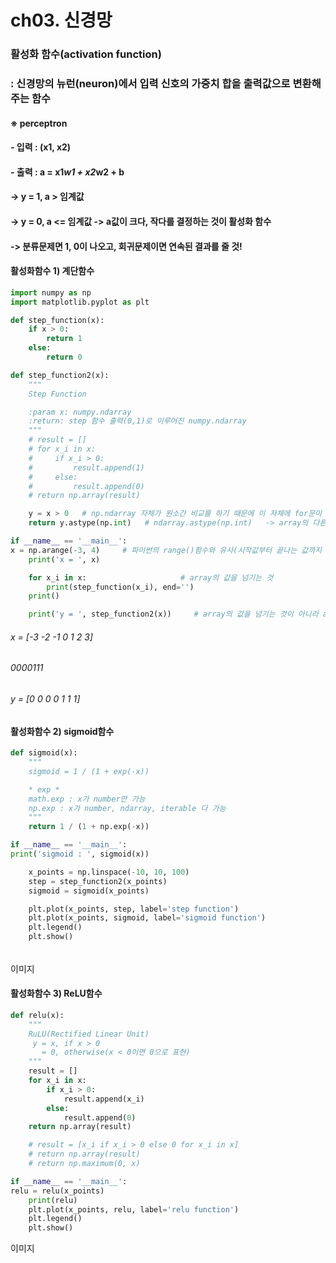 # ch03. 신경망
### 활성화 함수(activation function)
### : 신경망의 뉴런(neuron)에서 입력 신호의 가중치 합을 출력값으로 변환해주는 함수
#### ※ perceptron 
#### - 입력 : (x1, x2)
#### - 출력 : a = x1*w1 + x2*w2 + b
####        -> y = 1, a > 임계값
####        -> y = 0, a <= 임계값  -> a값이 크다, 작다를 결정하는 것이 활성화 함수
####        -> 분류문제면 1, 0이 나오고, 회귀문제이면 연속된 결과를 줄 것!

#### 활성화함수 1) 계단함수
```python
import numpy as np
import matplotlib.pyplot as plt

def step_function(x):
    if x > 0:
        return 1
    else:
        return 0
```

```python
def step_function2(x):
    """
    Step Function

    :param x: numpy.ndarray
    :return: step 함수 출력(0,1)로 이루어진 numpy.ndarray
    """
    # result = []
    # for x_i in x:
    #     if x_i > 0:
    #         result.append(1)
    #     else:
    #         result.append(0)
    # return np.array(result)

    y = x > 0   # np.ndarray 자체가 원소간 비교를 하기 때문에 이 자체에 for문이 들어간 것과 같음(F, T의 array) -> F, T를 0,1로만 바꾸면 됨
    return y.astype(np.int)   # ndarray.astype(np.int)   -> array의 다른 타입을 int타입으로 변환해주는 함수

```

```python
if __name__ == '__main__':
x = np.arange(-3, 4)     # 파이썬의 range()함수와 유사(시작값부터 끝나는 값까지 1씩 증가시키는 함수)
    print('x = ', x)

    for x_i in x:                     # array의 값을 넘기는 것
        print(step_function(x_i), end='')
    print()

    print('y = ', step_function2(x))     # array의 값을 넘기는 것이 아니라 array 자체를 넘기면 array를 리턴해주면 좋겠음
```
###### x =  [-3 -2 -1  0  1  2  3]
###### 0000111
###### y =  [0 0 0 0 1 1 1]

#### 활성화함수 2) sigmoid함수
```python
def sigmoid(x):
    """
    sigmoid = 1 / (1 + exp(-x))

    * exp *
    math.exp : x가 number만 가능
    np.exp : x가 number, ndarray, iterable 다 가능
    """
    return 1 / (1 + np.exp(-x))
```

```python
if __name__ == '__main__':
print('sigmoid : ', sigmoid(x))

    x_points = np.linspace(-10, 10, 100)
    step = step_function2(x_points)
    sigmoid = sigmoid(x_points)

    plt.plot(x_points, step, label='step function')
    plt.plot(x_points, sigmoid, label='sigmoid function')
    plt.legend()
    plt.show()
```
###### 
이미지

#### 활성화함수 3) ReLU함수
```python
def relu(x):
    """
    RuLU(Rectified Linear Unit)
     y = x, if x > 0
       = 0, otherwise(x < 0이면 0으로 표현)
    """
    result = []
    for x_i in x:
        if x_i > 0:
            result.append(x_i)
        else:
            result.append(0)
    return np.array(result)

    # result = [x_i if x_i > 0 else 0 for x_i in x]
    # return np.array(result)
    # return np.maximum(0, x)
```

```python
if __name__ == '__main__':
relu = relu(x_points)
    print(relu)
    plt.plot(x_points, relu, label='relu function')
    plt.legend()
    plt.show()
```
이미지
